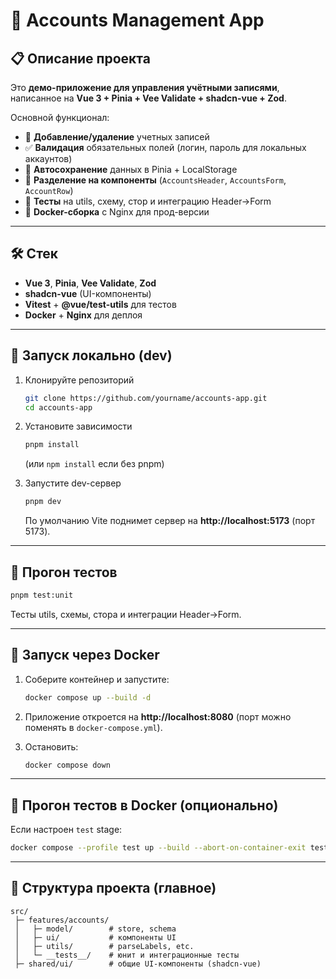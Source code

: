 # 📒 Accounts Management App

## 📋 Описание проекта
Это **демо-приложение для управления учётными записями**, написанное на **Vue 3 + Pinia + Vee Validate + shadcn-vue + Zod**.  


Основной функционал:
- 📑 **Добавление/удаление** учетных записей  
- ✅ **Валидация** обязательных полей (логин, пароль для локальных аккаунтов)  
- 🔄 **Автосохранение** данных в Pinia + LocalStorage  
- 🧩 **Разделение на компоненты** (`AccountsHeader`, `AccountsForm`, `AccountRow`)  
- 🧪 **Тесты** на utils, схему, стор и интеграцию Header→Form  
- 🐳 **Docker-сборка** с Nginx для прод-версии  

---

## 🛠️ Стек
- **Vue 3**, **Pinia**, **Vee Validate**, **Zod**
- **shadcn-vue** (UI-компоненты)
- **Vitest** + **@vue/test-utils** для тестов
- **Docker** + **Nginx** для деплоя

---

## 🚀 Запуск локально (dev)

1. Клонируйте репозиторий  
   ```bash
   git clone https://github.com/yourname/accounts-app.git
   cd accounts-app
   ```

2. Установите зависимости  
   ```bash
   pnpm install
   ```
   (или `npm install` если без pnpm)

3. Запустите dev-сервер  
   ```bash
   pnpm dev
   ```
   По умолчанию Vite поднимет сервер на **http://localhost:5173** (порт 5173).

---

## 🧪 Прогон тестов

```bash
pnpm test:unit
```

Тесты utils, схемы, стора и интеграции Header→Form.

---

## 🐳 Запуск через Docker

1. Соберите контейнер и запустите:
   ```bash
   docker compose up --build -d
   ```
2. Приложение откроется на **http://localhost:8080** (порт можно поменять в `docker-compose.yml`).

3. Остановить:
   ```bash
   docker compose down
   ```

---

## 🐳 Прогон тестов в Docker (опционально)

Если настроен `test` stage:
```bash
docker compose --profile test up --build --abort-on-container-exit test
```

---

## 📂 Структура проекта (главное)
```
src/
 ├─ features/accounts/
 │   ├─ model/        # store, schema
 │   ├─ ui/           # компоненты UI
 │   ├─ utils/        # parseLabels, etc.
 │   └─ __tests__/    # юнит и интеграционные тесты
 ├─ shared/ui/        # общие UI-компоненты (shadcn-vue)
```



